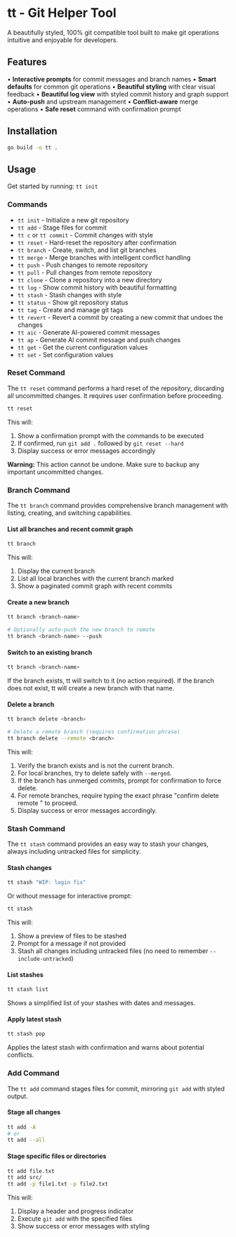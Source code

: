 # tt - Git Helper Tool

A beautifully styled, 100% git compatible tool built to make git operations intuitive and enjoyable for developers.

## Features

• **Interactive prompts** for commit messages and branch names
• **Smart defaults** for common git operations
• **Beautiful styling** with clear visual feedback
• **Beautiful log view** with styled commit history and graph support
• **Auto-push** and upstream management
• **Conflict-aware** merge operations
• **Safe reset** command with confirmation prompt

## Installation

```bash
go build -o tt .
```

## Usage

Get started by running: `tt init`

### Commands

- `tt init` - Initialize a new git repository
- `tt add` - Stage files for commit
- `tt c` or `tt commit` - Commit changes with style
- `tt reset` - Hard-reset the repository after confirmation
- `tt branch` - Create, switch, and list git branches
- `tt merge` - Merge branches with intelligent conflict handling
- `tt push` - Push changes to remote repository
- `tt pull` - Pull changes from remote repository
- `tt clone` - Clone a repository into a new directory
- `tt log` - Show commit history with beautiful formatting
- `tt stash` - Stash changes with style
- `tt status` - Show git repository status
- `tt tag` - Create and manage git tags
- `tt revert` - Revert a commit by creating a new commit that undoes the changes
- `tt aic` - Generate AI-powered commit messages
- `tt ap` - Generate AI commit message and push changes
- `tt get` - Get the current configuration values
- `tt set` - Set configuration values

### Reset Command

The `tt reset` command performs a hard reset of the repository, discarding all uncommitted changes. It requires user confirmation before proceeding.

```bash
tt reset
```

This will:
1. Show a confirmation prompt with the commands to be executed
2. If confirmed, run `git add .` followed by `git reset --hard`
3. Display success or error messages accordingly

**Warning:** This action cannot be undone. Make sure to backup any important uncommitted changes.

### Branch Command

The `tt branch` command provides comprehensive branch management with listing, creating, and switching capabilities.

#### List all branches and recent commit graph
```bash
tt branch
```

This will:
1. Display the current branch
2. List all local branches with the current branch marked
3. Show a paginated commit graph with recent commits

#### Create a new branch
```bash
tt branch <branch-name>

# Optionally auto-push the new branch to remote
tt branch <branch-name> --push
```

#### Switch to an existing branch
```bash
tt branch <branch-name>
```

If the branch exists, tt will switch to it (no action required). If the branch does not exist, tt will create a new branch with that name.

#### Delete a branch
```bash
tt branch delete <branch>

# Delete a remote branch (requires confirmation phrase)
tt branch delete --remote <branch>
```

This will:
1. Verify the branch exists and is not the current branch.
2. For local branches, try to delete safely with `--merged`.
3. If the branch has unmerged commits, prompt for confirmation to force delete.
4. For remote branches, require typing the exact phrase "confirm delete remote <branch>" to proceed.
5. Display success or error messages accordingly.

### Stash Command

The `tt stash` command provides an easy way to stash your changes, always including untracked files for simplicity.

#### Stash changes

```bash
tt stash "WIP: login fix"
```

Or without message for interactive prompt:

```bash
tt stash
```

This will:
1. Show a preview of files to be stashed
2. Prompt for a message if not provided
3. Stash all changes including untracked files (no need to remember `--include-untracked`)

#### List stashes

```bash
tt stash list
```

Shows a simplified list of your stashes with dates and messages.

#### Apply latest stash

```bash
tt stash pop
```

Applies the latest stash with confirmation and warns about potential conflicts.

### Add Command

The `tt add` command stages files for commit, mirroring `git add` with styled output.

#### Stage all changes

```bash
tt add -A
# or
tt add --all
```

#### Stage specific files or directories

```bash
tt add file.txt
tt add src/
tt add -p file1.txt -p file2.txt
```

This will:
1. Display a header and progress indicator
2. Execute `git add` with the specified files
3. Show success or error messages with styling
